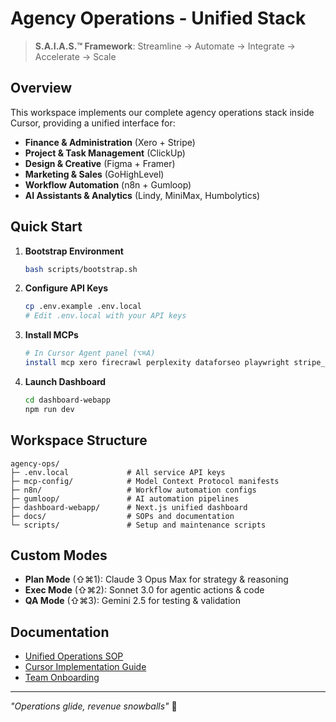 # Agency Operations - Unified Stack

> **S.A.I.A.S.™ Framework**: Streamline → Automate → Integrate → Accelerate → Scale

## Overview

This workspace implements our complete agency operations stack inside Cursor, providing a unified interface for:

- **Finance & Administration** (Xero + Stripe)
- **Project & Task Management** (ClickUp)
- **Design & Creative** (Figma + Framer)
- **Marketing & Sales** (GoHighLevel)
- **Workflow Automation** (n8n + Gumloop)
- **AI Assistants & Analytics** (Lindy, MiniMax, Humbolytics)

## Quick Start

1. **Bootstrap Environment**
   ```bash
   bash scripts/bootstrap.sh
   ```

2. **Configure API Keys**
   ```bash
   cp .env.example .env.local
   # Edit .env.local with your API keys
   ```

3. **Install MCPs**
   ```bash
   # In Cursor Agent panel (⌥⌘A)
   install mcp xero firecrawl perplexity dataforseo playwright stripe_clickup ghl_slack miro n8n_lindy minimax
   ```

4. **Launch Dashboard**
   ```bash
   cd dashboard-webapp
   npm run dev
   ```

## Workspace Structure

```
agency-ops/
├─ .env.local             # All service API keys
├─ mcp-config/            # Model Context Protocol manifests
├─ n8n/                   # Workflow automation configs
├─ gumloop/               # AI automation pipelines
├─ dashboard-webapp/      # Next.js unified dashboard
├─ docs/                  # SOPs and documentation
└─ scripts/               # Setup and maintenance scripts
```

## Custom Modes

- **Plan Mode** (⇧⌘1): Claude 3 Opus Max for strategy & reasoning
- **Exec Mode** (⇧⌘2): Sonnet 3.0 for agentic actions & code
- **QA Mode** (⇧⌘3): Gemini 2.5 for testing & validation

## Documentation

- [Unified Operations SOP](docs/UNIFIED-OPS-SOP.md)
- [Cursor Implementation Guide](docs/CURSOR-IMPLEMENTATION.md)
- [Team Onboarding](docs/ONBOARDING.md)

---

*"Operations glide, revenue snowballs"* 🚀